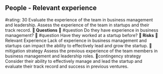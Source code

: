 

## People - Relevant experience
#rating: 30
Evaluate the experience of the team in business management and leadership. Assess the experience of the team in startups and their track record.
**💭 Questions**
💭 #question Do they have experience in business management?
 💭 #question Have they worked at a startup before?
**🚨 Risks**
🚨Relevant Experience
Lack of experience in business management and startups can impact the ability to effectively lead and grow the startup.
🚨mitigation strategy
Assess the previous experience of the team members in business management and leadership roles.
🚨contingency strategy
Consider their ability to effectively manage and lead the startup and evaluate their track record and success in previous ventures.




